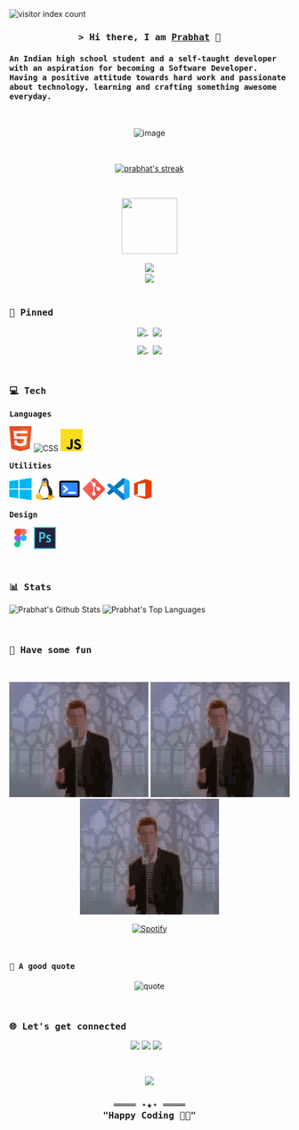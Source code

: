 <!-- index -->
<img width="150px" alt="visitor index count" src="https://profile-counter.glitch.me/prabhat-codez/count.svg" />

<!-- introduction -->
<h3 align="center">
  <samp>
  &gt; Hi there, I am <a href="" target="_blank">Prabhat</a> 👋
  </samp>
</h3>

<h4>
  <samp>
  An Indian high school student and a self-taught developer with an aspiration for becoming a Software Developer. Having a positive attitude towards hard work and passionate about technology, learning and crafting something awesome everyday.
  </samp>
</h4>

<br />

<!-- hero -->
<div align="center">

![image](https://user-images.githubusercontent.com/31341013/214849505-86f91170-5fd9-461d-977e-61283fc1a10a.png)

</div>

<br />

<!-- streak -->
<p align="center">
<a href="#go-nowhere">
<img align="center" src="https://github-readme-streak-stats.herokuapp.com/?user=prabhat-codez&theme=tokyonight&ring=ffa200&fire=15f4ee&currStreakNum=a35eff&currStreakLabel=a35eff&sideLabels=4296f5&sideNums=4296f5&hide_border=true&background=00000000" alt="prabhat's streak" />
</a>
</p>

<br />

<!-- trophy gif -->
<p align="center">
<img src="https://media.tenor.com/0ENB5HuTH0gAAAAi/trophy-beker.gif"  width="100px" height="100px"></p>

<!-- trophies -->
<div align="center">
<img src="https://github-profile-trophy.vercel.app/?username=prabhat-codez&theme=matrix&no-bg=true&no-frame=true&row=1&column=4&title=MultiLanguage,Commits,Followers,PullRequest">
 </div>

<div align="center">
<img src="https://github-profile-trophy.vercel.app/?username=prabhat-codez&theme=matrix&no-bg=true&no-frame=true&row=1&column=4&title=Repositories,Issues,Organizations,Stars">
 </div>

<br />

<!-- pinned repos -->

### <samp>📌 Pinned</samp>

<p align="center">
<a href="https://github.com/prabhat-codez/prabhat-codez.github.io">
<img width='49%' align="center"src="https://github-readme-stats.vercel.app/api/pin/?username=prabhat-codez&repo=prabhat-codez.github.io&border_color=02D892&bg_color=0D1117&title_color=C9D1D9&text_color=8B949E&icon_color=02D892" />
</a>
<span>&nbsp;</span>
<a href="https://github.com/prabhat-codez/skyla">
<img width='49%' align="center"src="https://github-readme-stats.vercel.app/api/pin/?username=prabhat-codez&repo=skyla&border_color=02D892&bg_color=0D1117&title_color=C9D1D9&text_color=8B949E&icon_color=02D892" />
</a>
</p>

<p align="center">
<a href="https://github.com/prabhat-codez/prabhat-codez">
<img width='49%' align="center"src="https://github-readme-stats.vercel.app/api/pin/?username=prabhat-codezb&repo=prabhat-codez&border_color=02D892&bg_color=0D1117&title_color=C9D1D9&text_color=8B949E&icon_color=02D892" />
</a>
<span>&nbsp;</span>
<a href="https://github.com/prabhat-codez/CSS-Solarsystem">
<img width='49%' align="center"src="https://github-readme-stats.vercel.app/api/pin/?username=prabhat-codez&repo=CSS-Solarsystem&border_color=02D892&bg_color=0D1117&title_color=C9D1D9&text_color=8B949E&icon_color=02D892" />
</a>
</p>

<br />

<!-- tech stacks -->

### <samp>💻 Tech</samp>

**<samp>Languages</samp>**

<img title="HTML" alt="HTML" width="40px" src="./assets/svg/lang/html.svg"> <img title="CSS" alt="CSS" width="40px" src="./assets/svg/lang/css.svg"> <img title="JS" alt="JS" width="40px" src="./assets/svg/lang/js.svg"> 

**<samp>Utilities</samp>**

<img title="Windows" alt="Windows" width="40px" src="./assets/svg/utilities/windows.svg" /> <img title="Linux" alt="Linux" width="40px" src="./assets/svg/utilities/linux.svg" /> <img title="Terminal" alt="Terminal" width="40px" src="./assets/svg/utilities/terminal.svg" /> <img title="Git" alt="Git" width="40px" src="./assets/svg/utilities/git.svg" /> <img title="Visual Studio Code" alt="Visual Studio Code" width="40px" src="./assets/svg/utilities/vscode.svg" /> <img title="Office" alt="Office" width="40px" src="./assets/svg/utilities/office.svg" />

**<samp>Design</samp>**

<img title="Figma" alt="Figma" width="40px" src="./assets/svg/design/figma.svg" /> <img title="Photoshop" alt="Photoshop" width="40px" src="./assets/svg/design/photoshop.svg" />

<br />

<!-- stats -->

### <samp>📊 Stats</samp>



  <img src="https://github-readme-stats.vercel.app/api?username=prabhat-codez&count_private=true&show_icons=true&theme=transparent" alt="Prabhat's Github Stats" width="66%">  <img src="https://github-readme-stats.vercel.app/api/top-langs/?username=prabhat-codez&count_private=true&show_icons=true&theme=transparent" width="37%" alt="Prabhat's Top Languages">



<br />

<!-- let's have some fun -->

### <samp>🥂 Have some fun</samp>

<br>

<p align="center">
<img src="./assets/gif/rickroll.gif" width="250" height="auto" />
<img src="./assets/gif/rickroll.gif" width="250" height="auto" />
<img src="./assets/gif/rickroll.gif" width="250" height="auto" />
</p>

<div align="center">

[![Spotify](https://novatorem.vercel.app/api/spotify?background_color=transparent&border_color=0d1117)](https://open.spotify.com/)

</div>

<br />

#### <samp>🌻 A good quote</samp>

<div align="center">

![quote](https://quotes-github-readme.vercel.app/api?type=horizontal&theme=dark)

</div>

<br />

<!-- connect with me -->

### <samp>🌐 Let's get connected</samp>

<p align="center">
  <a href="https://github.com/prabhat-codez" target="_blank" rel="noopener noreferrer"><img src="https://github.githubassets.com/favicons/favicon.svg"  width="50" /></a>
  <a href="https://www.instagram.com/prabhatbhatiaa/" target="_blank" rel="noopener noreferrer"><img src="https://img.icons8.com/fluency/512/instagram-new.png"  width="50" /></a>
   <a href="mailto:prabhatbhatia09@gmail.com" target="_blank" rel="noopener noreferrer"><img src="https://img.icons8.com/fluency/512/gmail-new.png"  width="50" /></a>
  &nbsp;&nbsp;
</p>

<br />

<!-- cat -->
<p align="center">
<img src="https://media.giphy.com/media/WUlplcMpOCEmTGBtBW/giphy.gif" width="100">
</p>

<!-- footer -->
<div align="center">
  <samp>
    <h3 align="center">
        ════ ⋆★⋆ ════
        <br>
        "Happy Coding 👨‍💻"
    </h3>
  </samp>
</div>

<br />

